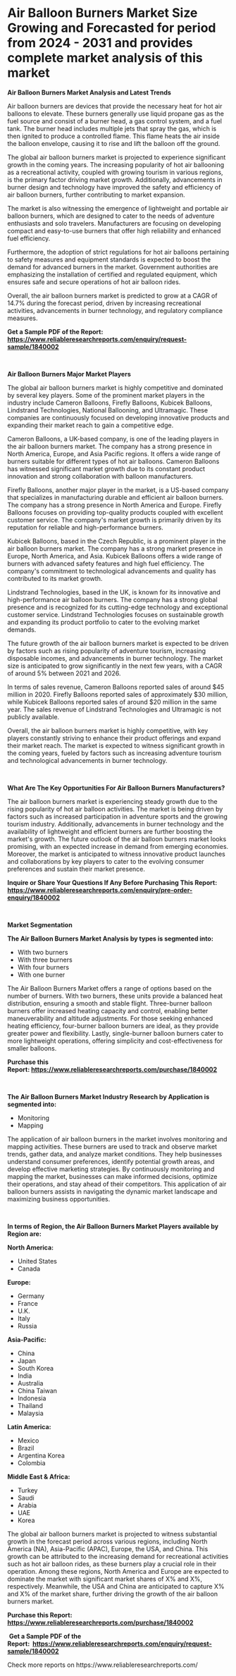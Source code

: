 <p><h1>Air Balloon Burners Market Size Growing and Forecasted for period from 2024 - 2031 and provides complete market analysis of this market</h1></p><p><strong>Air Balloon Burners Market Analysis and Latest Trends</strong></p>
<p><p>Air balloon burners are devices that provide the necessary heat for hot air balloons to elevate. These burners generally use liquid propane gas as the fuel source and consist of a burner head, a gas control system, and a fuel tank. The burner head includes multiple jets that spray the gas, which is then ignited to produce a controlled flame. This flame heats the air inside the balloon envelope, causing it to rise and lift the balloon off the ground.</p><p>The global air balloon burners market is projected to experience significant growth in the coming years. The increasing popularity of hot air ballooning as a recreational activity, coupled with growing tourism in various regions, is the primary factor driving market growth. Additionally, advancements in burner design and technology have improved the safety and efficiency of air balloon burners, further contributing to market expansion.</p><p>The market is also witnessing the emergence of lightweight and portable air balloon burners, which are designed to cater to the needs of adventure enthusiasts and solo travelers. Manufacturers are focusing on developing compact and easy-to-use burners that offer high reliability and enhanced fuel efficiency.</p><p>Furthermore, the adoption of strict regulations for hot air balloons pertaining to safety measures and equipment standards is expected to boost the demand for advanced burners in the market. Government authorities are emphasizing the installation of certified and regulated equipment, which ensures safe and secure operations of hot air balloon rides.</p><p>Overall, the air balloon burners market is predicted to grow at a CAGR of 14.7% during the forecast period, driven by increasing recreational activities, advancements in burner technology, and regulatory compliance measures.</p></p>
<p><strong>Get a Sample PDF of the Report:&nbsp; <a href="https://www.reliableresearchreports.com/enquiry/request-sample/1840002">https://www.reliableresearchreports.com/enquiry/request-sample/1840002</a></strong></p>
<p>&nbsp;</p>
<p><strong>Air Balloon Burners Major Market Players</strong></p>
<p><p>The global air balloon burners market is highly competitive and dominated by several key players. Some of the prominent market players in the industry include Cameron Balloons, Firefly Balloons, Kubicek Balloons, Lindstrand Technologies, National Ballooning, and Ultramagic. These companies are continuously focused on developing innovative products and expanding their market reach to gain a competitive edge.</p><p>Cameron Balloons, a UK-based company, is one of the leading players in the air balloon burners market. The company has a strong presence in North America, Europe, and Asia Pacific regions. It offers a wide range of burners suitable for different types of hot air balloons. Cameron Balloons has witnessed significant market growth due to its constant product innovation and strong collaboration with balloon manufacturers.</p><p>Firefly Balloons, another major player in the market, is a US-based company that specializes in manufacturing durable and efficient air balloon burners. The company has a strong presence in North America and Europe. Firefly Balloons focuses on providing top-quality products coupled with excellent customer service. The company's market growth is primarily driven by its reputation for reliable and high-performance burners.</p><p>Kubicek Balloons, based in the Czech Republic, is a prominent player in the air balloon burners market. The company has a strong market presence in Europe, North America, and Asia. Kubicek Balloons offers a wide range of burners with advanced safety features and high fuel efficiency. The company's commitment to technological advancements and quality has contributed to its market growth.</p><p>Lindstrand Technologies, based in the UK, is known for its innovative and high-performance air balloon burners. The company has a strong global presence and is recognized for its cutting-edge technology and exceptional customer service. Lindstrand Technologies focuses on sustainable growth and expanding its product portfolio to cater to the evolving market demands.</p><p>The future growth of the air balloon burners market is expected to be driven by factors such as rising popularity of adventure tourism, increasing disposable incomes, and advancements in burner technology. The market size is anticipated to grow significantly in the next few years, with a CAGR of around 5% between 2021 and 2026.</p><p>In terms of sales revenue, Cameron Balloons reported sales of around $45 million in 2020. Firefly Balloons reported sales of approximately $30 million, while Kubicek Balloons reported sales of around $20 million in the same year. The sales revenue of Lindstrand Technologies and Ultramagic is not publicly available.</p><p>Overall, the air balloon burners market is highly competitive, with key players constantly striving to enhance their product offerings and expand their market reach. The market is expected to witness significant growth in the coming years, fueled by factors such as increasing adventure tourism and technological advancements in burner technology.</p></p>
<p>&nbsp;</p>
<p><strong>What Are The Key Opportunities For Air Balloon Burners Manufacturers?</strong></p>
<p><p>The air balloon burners market is experiencing steady growth due to the rising popularity of hot air balloon activities. The market is being driven by factors such as increased participation in adventure sports and the growing tourism industry. Additionally, advancements in burner technology and the availability of lightweight and efficient burners are further boosting the market's growth. The future outlook of the air balloon burners market looks promising, with an expected increase in demand from emerging economies. Moreover, the market is anticipated to witness innovative product launches and collaborations by key players to cater to the evolving consumer preferences and sustain their market presence.</p></p>
<p><strong>Inquire or Share Your Questions If Any Before Purchasing This Report: <a href="https://www.reliableresearchreports.com/enquiry/pre-order-enquiry/1840002">https://www.reliableresearchreports.com/enquiry/pre-order-enquiry/1840002</a></strong></p>
<p>&nbsp;</p>
<p><strong>Market Segmentation</strong></p>
<p><strong>The Air Balloon Burners Market Analysis by types is segmented into:</strong></p>
<p><ul><li>With two burners</li><li>With three burners</li><li>With four burners</li><li>With one burner</li></ul></p>
<p><p>The Air Balloon Burners Market offers a range of options based on the number of burners. With two burners, these units provide a balanced heat distribution, ensuring a smooth and stable flight. Three-burner balloon burners offer increased heating capacity and control, enabling better maneuverability and altitude adjustments. For those seeking enhanced heating efficiency, four-burner balloon burners are ideal, as they provide greater power and flexibility. Lastly, single-burner balloon burners cater to more lightweight operations, offering simplicity and cost-effectiveness for smaller balloons.</p></p>
<p><strong>Purchase this Report:&nbsp;<a href="https://www.reliableresearchreports.com/purchase/1840002">https://www.reliableresearchreports.com/purchase/1840002</a></strong></p>
<p>&nbsp;</p>
<p><strong>The Air Balloon Burners Market Industry Research by Application is segmented into:</strong></p>
<p><ul><li>Monitoring</li><li>Mapping</li></ul></p>
<p><p>The application of air balloon burners in the market involves monitoring and mapping activities. These burners are used to track and observe market trends, gather data, and analyze market conditions. They help businesses understand consumer preferences, identify potential growth areas, and develop effective marketing strategies. By continuously monitoring and mapping the market, businesses can make informed decisions, optimize their operations, and stay ahead of their competitors. This application of air balloon burners assists in navigating the dynamic market landscape and maximizing business opportunities.</p></p>
<p>&nbsp;</p>
<p><strong>In terms of Region, the Air Balloon Burners Market Players available by Region are:</strong></p>
<p>
    <p> <strong> North America: </strong>
        <ul>
            <li>United States</li>
            <li>Canada</li>
        </ul>
        </p> 
    <p> <strong> Europe: </strong>
        <ul>
            <li>Germany</li>
            <li>France</li>
            <li>U.K.</li>
            <li>Italy</li>
            <li>Russia</li>
        </ul>
        </p> 
    <p> <strong> Asia-Pacific: </strong>
        <ul>
            <li>China</li>
            <li>Japan</li>
            <li>South Korea</li>
            <li>India</li>
            <li>Australia</li>
            <li>China Taiwan</li>
            <li>Indonesia</li>
            <li>Thailand</li>
            <li>Malaysia</li>
        </ul>
        </p> 
    <p> <strong> Latin America: </strong>
        <ul>
            <li>Mexico</li>
            <li>Brazil</li>
            <li>Argentina Korea</li>
            <li>Colombia</li>
        </ul>
        </p> 
    <p> <strong> Middle East & Africa: </strong>
        <ul>
            <li>Turkey</li>
            <li>Saudi</li>
            <li>Arabia</li>
            <li>UAE</li>
            <li>Korea</li>
        </ul>
    </p>
    </p>
<p><p>The global air balloon burners market is projected to witness substantial growth in the forecast period across various regions, including North America (NA), Asia-Pacific (APAC), Europe, the USA, and China. This growth can be attributed to the increasing demand for recreational activities such as hot air balloon rides, as these burners play a crucial role in their operation. Among these regions, North America and Europe are expected to dominate the market with significant market shares of X% and X%, respectively. Meanwhile, the USA and China are anticipated to capture X% and X% of the market share, further driving the growth of the air balloon burners market.</p></p>
<p><strong>Purchase this Report: <a href="https://www.reliableresearchreports.com/purchase/1840002">https://www.reliableresearchreports.com/purchase/1840002</a></strong></p>
<p>&nbsp;<strong>Get a Sample PDF of the Report:&nbsp;&nbsp;<a href="https://www.reliableresearchreports.com/enquiry/request-sample/1840002">https://www.reliableresearchreports.com/enquiry/request-sample/1840002</a></strong></p>
<p><strong></strong></p>
<p>Check more reports on https://www.reliableresearchreports.com/</p>